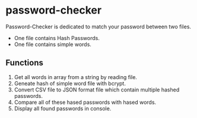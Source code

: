 # password-checker

Password-Checker is dedicated to match your password between two files.
  - One file contains Hash Passwords.
  - One file contains simple words.

## Functions
  1. Get all words in array from a string by reading file.
  2. Geneate hash of simple word file with bcrypt.
  3. Convert CSV file to JSON format file which contain multiple hashed passwords.
  4. Compare all of these hased passwords with hased words.
  5. Display all found passwords in console.
